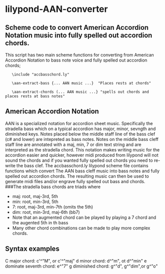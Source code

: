 # lilypond-AAN-converter
## Scheme code to convert American Accordion Notation music into fully spelled out accordion chords.
This script has two main scheme functions for converting from American 
Accordion Notation to bass note voice and fully spelled out accordion
chords;

       \include "accbasschord.ly"

       \aan-extract-bass {... AAN music ...}  "Places rests at chords"
       
       \aan-extract-chords (... AAN music ...} "spells out chords and places rests at bass notes"

## American Accordion Notation
AAN is a specialized notation for accordion sheet music.  Specifically the stradella bass which on a typical accordion has major, minor, sevngth and diminished keys.  Notes placed below the middle staff line of the bass clef (c# and lower) are intepreted as bass notes.   Notes on the middle bass cleff staff line are annotated with a maj, min, 7 or dim text string and are interpreted as the stradella chord. 
This notation makes writing music for the accordion easier and quicker, however midi produced from lilypond will not sound the chords and if you wanted fully spelled out chords you need to re-write the bass clef.
The accbasschord.ly lilypond scheme file contains functions which convert  The AAN bass cleff music into bass notes and fully spelled out accordion chords.  The resulting music can then be used to generate midi files and/or engrave fully spelled out bass and chords.
###The stradella bass chords are triads where
* maj: root, maj-3rd, 5th
* min: root, min-3rd, 5th
* 7: root, maj-3rd, min-7th   (omits the 5th)
* dim: root, min-3rd, maj-6th (bb7)
* Note that an augmented chord can be played by playing a 7 chord and the augented 5th in th bass
* Many other chord combinations can be made to play more complex chords.

## Syntax examples
C major chord: c'^"M", or  c'^"maj"
d minor chord: d^"m", ot d^"min"
e dominate seventh chord: e^"7"
g diminished chord: g^"d", g^"dim",or g^"o"
